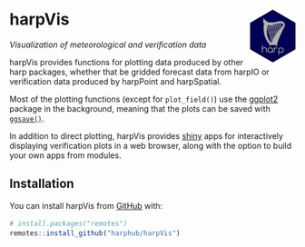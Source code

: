 
<!-- README.md is generated from README.Rmd. Please edit that file -->

# harpVis <img src='man/figures/harp_logo_dark.svg' align="right" width = "80" />

*Visualization of meteorological and verification data*

harpVis provides functions for plotting data produced by other harp
packages, whether that be gridded forecast data from harpIO or
verification data produced by harpPoint and harpSpatial.

Most of the plotting functions (except for `plot_field()`) use the
[ggplot2](https://ggplot2.tidyverse.org/) package in the background,
meaning that the plots can be saved with
[`ggsave()`](https://ggplot2.tidyverse.org/reference/ggsave.html).

In addition to direct plotting, harpVis provides
[shiny](https://shiny.posit.co/) apps for interactively displaying
verification plots in a web browser, along with the option to build your
own apps from modules.

## Installation

You can install harpVis from [GitHub](https://github.com/) with:

``` r
# install.packages("remotes")
remotes::install_github("harphub/harpVis")
```

